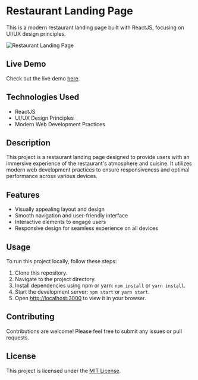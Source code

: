 # Restaurant Landing Page

This is a modern restaurant landing page built with ReactJS, focusing on UI/UX design principles.

![Restaurant Landing Page](https://i.postimg.cc/Pr4nryMM/Screenshot-2024-02-25-031128.png)

## Live Demo

Check out the live demo [here](https://aromadine.netlify.app/).

## Technologies Used

- ReactJS
- UI/UX Design Principles
- Modern Web Development Practices

## Description

This project is a restaurant landing page designed to provide users with an immersive experience of the restaurant's atmosphere and cuisine. It utilizes modern web development practices to ensure responsiveness and optimal performance across various devices.

## Features

- Visually appealing layout and design
- Smooth navigation and user-friendly interface
- Interactive elements to engage users
- Responsive design for seamless experience on all devices

## Usage

To run this project locally, follow these steps:

1. Clone this repository.
2. Navigate to the project directory.
3. Install dependencies using npm or yarn: `npm install` or `yarn install`.
4. Start the development server: `npm start` or `yarn start`.
5. Open [http://localhost:3000](http://localhost:3000) to view it in your browser.

## Contributing

Contributions are welcome! Please feel free to submit any issues or pull requests.

## License

This project is licensed under the [MIT License](LICENSE).
